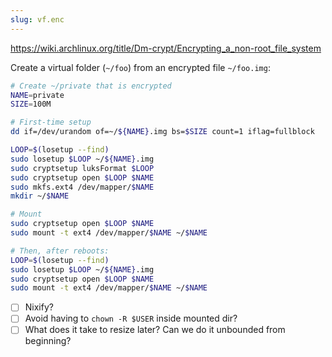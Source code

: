 ```yaml
---
slug: vf.enc
---
```


https://wiki.archlinux.org/title/Dm-crypt/Encrypting_a_non-root_file_system

Create a virtual folder (`~/foo`) from an encrypted file `~/foo.img`:

```bash
# Create ~/private that is encrypted
NAME=private
SIZE=100M

# First-time setup
dd if=/dev/urandom of=~/${NAME}.img bs=$SIZE count=1 iflag=fullblock

LOOP=$(losetup --find)
sudo losetup $LOOP ~/${NAME}.img
sudo cryptsetup luksFormat $LOOP
sudo cryptsetup open $LOOP $NAME
sudo mkfs.ext4 /dev/mapper/$NAME
mkdir ~/$NAME

# Mount
sudo cryptsetup open $LOOP $NAME
sudo mount -t ext4 /dev/mapper/$NAME ~/$NAME

# Then, after reboots:
LOOP=$(losetup --find)
sudo losetup $LOOP ~/${NAME}.img
sudo cryptsetup open $LOOP $NAME
sudo mount -t ext4 /dev/mapper/$NAME ~/$NAME
```

- [ ] Nixify?
- [ ] Avoid having to `chown -R $USER` inside mounted dir?
- [ ] What does it take to resize later? Can we do it unbounded from beginning?